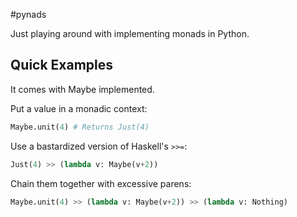 #pynads

Just playing around with implementing monads in Python.

Quick Examples
--------------

It comes with Maybe implemented.

Put a value in a monadic context:

```python
Maybe.unit(4) # Returns Just(4)
```

Use a bastardized version of Haskell's `>>=`:

```python
Just(4) >> (lambda v: Maybe(v+2))
```

Chain them together with excessive parens:

```python
Maybe.unit(4) >> (lambda v: Maybe(v+2)) >> (lambda v: Nothing)
```
